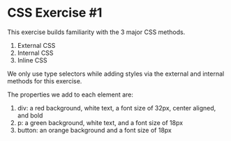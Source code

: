 # CSS Exercise #1

This exercise builds familiarity with the 3 major CSS methods.

1. External CSS
2. Internal CSS
3. Inline CSS

We only use type selectors while adding styles via the external and internal methods for this exercise.

The properties we add to each element are:

1. div: a red background, white text, a font size of 32px, center aligned, and bold
2. p: a green background, white text, and a font size of 18px
3. button: an orange background and a font size of 18px